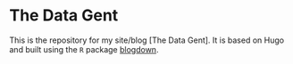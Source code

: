 # The Data Gent

This is the repository for my site/blog [The Data Gent]. It is based on Hugo and 
built using the `R` package [blogdown](https://bookdown.org/yihui/blogdown/).